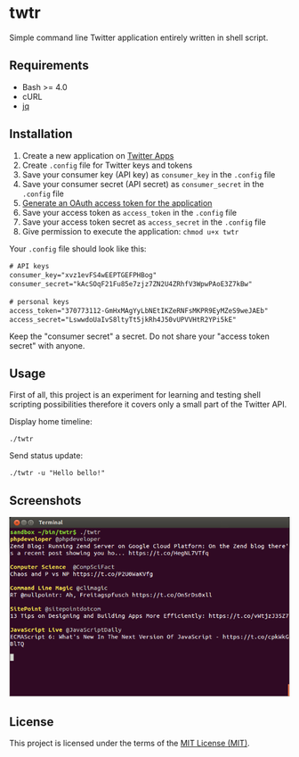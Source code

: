 # twtr

Simple command line Twitter application entirely written in shell script. 

## Requirements

* Bash >= 4.0
* cURL
* [jq](https://stedolan.github.io/jq)

## Installation

1. Create a new application on [Twitter Apps](https://apps.twitter.com)
2. Create `.config` file for Twitter keys and tokens
3. Save your consumer key (API key) as `consumer_key` in the `.config` file
4. Save your consumer secret (API secret) as `consumer_secret` in the `.config` file
5. [Generate an OAuth access token for the application](https://dev.twitter.com/oauth/overview/application-owner-access-tokens)
6. Save your access token as `access_token` in the `.config` file
7. Save your access token secret as `access_secret` in the `.config` file
8. Give permission to execute the application: `chmod u+x twtr`

Your `.config` file should look like this:

  ```shell
  # API keys
  consumer_key="xvz1evFS4wEEPTGEFPHBog"
  consumer_secret="kAcSOqF21Fu85e7zjz7ZN2U4ZRhfV3WpwPAoE3Z7kBw"

  # personal keys
  access_token="370773112-GmHxMAgYyLbNEtIKZeRNFsMKPR9EyMZeS9weJAEb"
  access_secret="LswwdoUaIvS8ltyTt5jkRh4J50vUPVVHtR2YPi5kE"
  ```

Keep the "consumer secret" a secret. Do not share your "access token secret" with anyone.

## Usage

First of all, this project is an experiment for learning and testing shell 
scripting possibilities therefore it covers only a small part of the Twitter
API.

Display home timeline:

  ```shell
  ./twtr      
  ```

Send status update:

  ```shell
  ./twtr -u "Hello bello!"
  ```

## Screenshots
![Home timeline](https://raw.githubusercontent.com/nyrobert/twtr/master/screenshots/timeline.png)

## License

This project is licensed under the terms of the [MIT License (MIT)](LICENSE).
